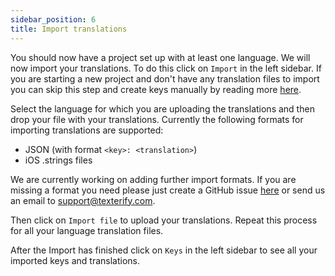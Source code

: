 ```yaml
---
sidebar_position: 6
title: Import translations
---
```


You should now have a project set up with at least one language. We will now import your translations. To do this click on `Import` in the left sidebar. If you are starting a new project and don't have any translation files to import you can skip this step and create keys manually by reading more [here](add-keys).

Select the language for which you are uploading the translations and then drop your file with your translations. Currently the following formats for importing translations are supported:

- JSON (with format `<key>: <translation>`)
- iOS .strings files

We are currently working on adding further import formats. If you are missing a format you need please just create a GitHub issue [here](https://github.com/texterify/texterify/issues) or send us an email to <support@texterify.com>.

Then click on `Import file` to upload your translations. Repeat this process for all your language translation files.

After the Import has finished click on `Keys` in the left sidebar to see all your imported keys and translations.
